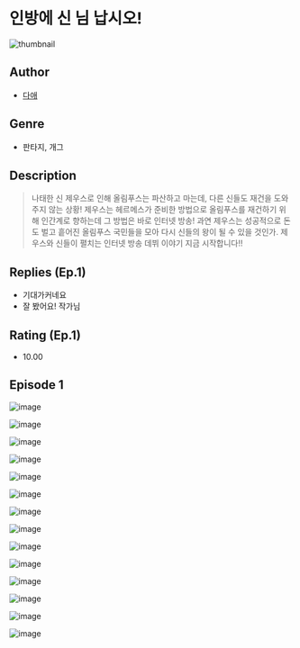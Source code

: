 # 인방에 신 님 납시오!
![thumbnail](https://image-comic.pstatic.net/user_contents_data/challenge_comic/2023/05/23/341480/upload_7364568676611469409_480x623.jpeg)

## Author
- [다애](https://comic.naver.com/artistTitle?id=341480)

## Genre
- 판타지, 개그

## Description
> 나태한 신 제우스로 인해 올림푸스는 파산하고 마는데, 다른 신들도 재건을 도와주지 않는 상황! 제우스는 헤르메스가 준비한 방법으로 올림푸스를 재건하기 위해 인간계로 향하는데 그 방법은 바로 인터넷 방송! 과연 제우스는 성공적으로 돈도 벌고 흩어진 올림푸스 국민들을 모아 다시 신들의 왕이 될 수 있을 것인가. 제우스와 신들이 펼치는 인터넷 방송 데뷔 이야기 지금 시작합니다!!

## Replies (Ep.1)
- 기대가커네요
- 잘 봤어요! 작가님

## Rating (Ep.1)
- 10.00

## Episode 1
![image](https://image-comic.pstatic.net/user_contents_data/challenge_comic/2023/05/23/341480/upload_3473174951084701286.jpeg)

![image](https://image-comic.pstatic.net/user_contents_data/challenge_comic/2023/05/23/341480/upload_3617570497482798388.jpeg)

![image](https://image-comic.pstatic.net/user_contents_data/challenge_comic/2023/05/23/341480/upload_7220788869677409841.jpeg)

![image](https://image-comic.pstatic.net/user_contents_data/challenge_comic/2023/05/23/341480/upload_7291389602120938598.jpeg)

![image](https://image-comic.pstatic.net/user_contents_data/challenge_comic/2023/05/23/341480/upload_3977019540263547233.jpeg)

![image](https://image-comic.pstatic.net/user_contents_data/challenge_comic/2023/05/23/341480/upload_7075497388728989027.jpeg)

![image](https://image-comic.pstatic.net/user_contents_data/challenge_comic/2023/05/23/341480/upload_3907209553446647861.jpeg)

![image](https://image-comic.pstatic.net/user_contents_data/challenge_comic/2023/05/23/341480/upload_7004330412075345457.jpeg)

![image](https://image-comic.pstatic.net/user_contents_data/challenge_comic/2023/05/23/341480/upload_3689068457228513633.jpeg)

![image](https://image-comic.pstatic.net/user_contents_data/challenge_comic/2023/05/23/341480/upload_7147550374331232561.jpeg)

![image](https://image-comic.pstatic.net/user_contents_data/challenge_comic/2023/05/23/341480/upload_3690479121252036914.jpeg)

![image](https://image-comic.pstatic.net/user_contents_data/challenge_comic/2023/05/23/341480/upload_7147834066335904357.jpeg)

![image](https://image-comic.pstatic.net/user_contents_data/challenge_comic/2023/05/23/341480/upload_3702293352334648886.jpeg)

![image](https://image-comic.pstatic.net/user_contents_data/challenge_comic/2023/05/23/341480/upload_7220788835351093605.jpeg)
